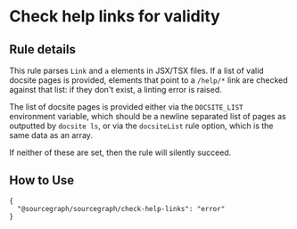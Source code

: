 # Check help links for validity

## Rule details

This rule parses `Link` and `a` elements in JSX/TSX files. If a list of valid
docsite pages is provided, elements that point to a `/help/*` link are checked
against that list: if they don't exist, a linting error is raised.

The list of docsite pages is provided either via the `DOCSITE_LIST` environment
variable, which should be a newline separated list of pages as outputted by
`docsite ls`, or via the `docsiteList` rule option, which is the same data as
an array.

If neither of these are set, then the rule will silently succeed.

## How to Use

```jsonc
{
  "@sourcegraph/sourcegraph/check-help-links": "error"
}
```
